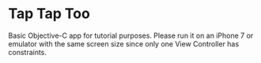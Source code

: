 # Tap Tap Too

Basic Objective-C app for tutorial purposes. Please run it on an iPhone 7 or emulator with the same screen size since only one View Controller has constraints.
